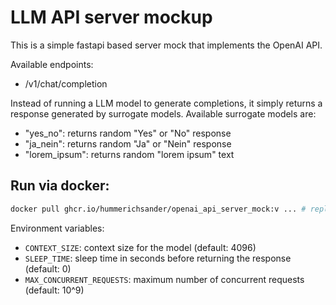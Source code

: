 # LLM API server mockup
This is a simple fastapi based server mock that implements the OpenAI API.

Available endpoints:

- /v1/chat/completion

Instead of running a LLM model to generate completions, it simply returns a response generated by surrogate models. Available surrogate models are:

- "yes_no": returns random "Yes" or "No" response
- "ja_nein": returns random "Ja" or "Nein" response
- "lorem_ipsum": returns random "lorem ipsum" text

## Run via docker:
```bash
docker pull ghcr.io/hummerichsander/openai_api_server_mock:v ... # replace ... with the latest version
```

Environment variables:

- `CONTEXT_SIZE`: context size for the model (default: 4096)
- `SLEEP_TIME`: sleep time in seconds before returning the response (default: 0)
- `MAX_CONCURRENT_REQUESTS`: maximum number of concurrent requests (default: 10^9)
